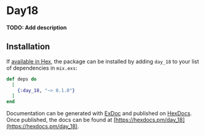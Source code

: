 # Day18

**TODO: Add description**

## Installation

If [available in Hex](https://hex.pm/docs/publish), the package can be installed
by adding `day_18` to your list of dependencies in `mix.exs`:

```elixir
def deps do
  [
    {:day_18, "~> 0.1.0"}
  ]
end
```

Documentation can be generated with [ExDoc](https://github.com/elixir-lang/ex_doc)
and published on [HexDocs](https://hexdocs.pm). Once published, the docs can
be found at [https://hexdocs.pm/day_18](https://hexdocs.pm/day_18).

